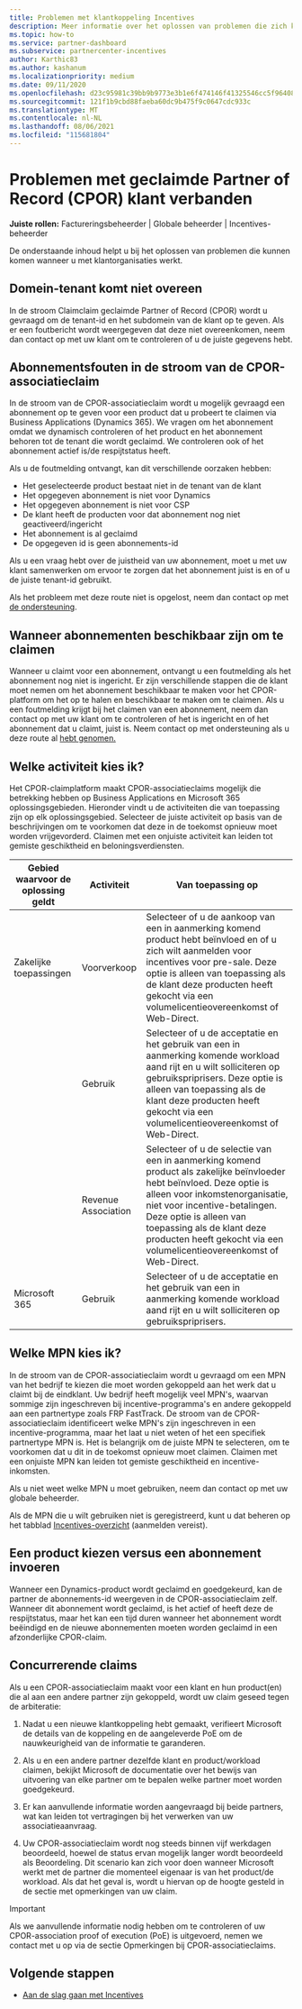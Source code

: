 ```yaml
---
title: Problemen met klantkoppeling Incentives
description: Meer informatie over het oplossen van problemen die zich kunnen voor doen bij het werken met geclaimde Partner of Record (CPOR) klantorganisaties.
ms.topic: how-to
ms.service: partner-dashboard
ms.subservice: partnercenter-incentives
author: Karthic83
ms.author: kashanum
ms.localizationpriority: medium
ms.date: 09/11/2020
ms.openlocfilehash: d23c95981c39bb9b9773e3b1e6f474146f41325546cc5f96408237e2213280d2
ms.sourcegitcommit: 121f1b9cbd88faeba60dc9b475f9c0647cdc933c
ms.translationtype: MT
ms.contentlocale: nl-NL
ms.lasthandoff: 08/06/2021
ms.locfileid: "115681804"
---
```

# <a name="issues-with-claimed-partner-of-record-cpor-customer-associations"></a>Problemen met geclaimde Partner of Record (CPOR) klant verbanden

**Juiste rollen:** Factureringsbeheerder | Globale beheerder | Incentives-beheerder

De onderstaande inhoud helpt u bij het oplossen van problemen die kunnen komen wanneer u met klantorganisaties werkt.

## <a name="domain-tenant-mismatch"></a>Domein-tenant komt niet overeen

In de stroom Claimclaim geclaimde Partner of Record (CPOR) wordt u gevraagd om de tenant-id en het subdomein van de klant op te geven. Als er een foutbericht wordt weergegeven dat deze niet overeenkomen, neem dan contact op met uw klant om te controleren of u de juiste gegevens hebt.

## <a name="subscription-errors-in-the-cpor-association-claim-flow"></a>Abonnementsfouten in de stroom van de CPOR-associatieclaim

In de stroom van de CPOR-associatieclaim wordt u mogelijk gevraagd een abonnement op te geven voor een product dat u probeert te claimen via Business Applications (Dynamics 365). We vragen om het abonnement omdat we dynamisch controleren of het product en het abonnement behoren tot de tenant die wordt geclaimd. We controleren ook of het abonnement actief is/de respijtstatus heeft.

Als u de foutmelding ontvangt, kan dit verschillende oorzaken hebben:

- Het geselecteerde product bestaat niet in de tenant van de klant
- Het opgegeven abonnement is niet voor Dynamics
- Het opgegeven abonnement is niet voor CSP
- De klant heeft de producten voor dat abonnement nog niet geactiveerd/ingericht
- Het abonnement is al geclaimd
- De opgegeven id is geen abonnements-id

Als u een vraag hebt over de juistheid van uw abonnement, moet u met uw klant samenwerken om ervoor te zorgen dat het abonnement juist is en of u de juiste tenant-id gebruikt.

Als het probleem met deze route niet is opgelost, neem dan contact op met [de ondersteuning](https://partner.microsoft.com/dashboard/support/incentives/servicerequests?category=incentives).

## <a name="when-subscriptions-will-be-available-to-claim"></a>Wanneer abonnementen beschikbaar zijn om te claimen

Wanneer u claimt voor een abonnement, ontvangt u een foutmelding als het abonnement nog niet is ingericht. Er zijn verschillende stappen die de klant moet nemen om het abonnement beschikbaar te maken voor het CPOR-platform om het op te halen en beschikbaar te maken om te claimen. Als u een foutmelding krijgt bij het claimen van een abonnement, neem dan contact op met uw klant om te controleren of het is ingericht en of het abonnement dat u claimt, juist is. Neem contact op met ondersteuning als u deze route al [hebt genomen.](https://partner.microsoft.com/dashboard/support/incentives/servicerequests?category=incentives)

## <a name="which-activity-do-i-choose"></a>Welke activiteit kies ik?

Het CPOR-claimplatform maakt CPOR-associatieclaims mogelijk die betrekking hebben op Business Applications en Microsoft 365 oplossingsgebieden. Hieronder vindt u de activiteiten die van toepassing zijn op elk oplossingsgebied. Selecteer de juiste activiteit op basis van de beschrijvingen om te voorkomen dat deze in de toekomst opnieuw moet worden vrijgevorderd. Claimen met een onjuiste activiteit kan leiden tot gemiste geschiktheid en beloningsverdiensten.


| Gebied waarvoor de oplossing geldt | Activiteit | Van toepassing op |
| ------ | ----------- | ----------- |
| Zakelijke toepassingen      | Voorverkoop   | Selecteer of u de aankoop van een in aanmerking komend product hebt beïnvloed en of u zich wilt aanmelden voor incentives voor pre-sale. Deze optie is alleen van toepassing als de klant deze producten heeft gekocht via een volumelicentieovereenkomst of Web-Direct. |
|    |  Gebruik  | Selecteer of u de acceptatie en het gebruik van een in aanmerking komende workload aand rijt en u wilt solliciteren op gebruikspriprisers. Deze optie is alleen van toepassing als de klant deze producten heeft gekocht via een volumelicentieovereenkomst of Web-Direct. |
|    | Revenue Association   | Selecteer of u de selectie van een in aanmerking komend product als zakelijke beïnvloeder hebt beïnvloed. Deze optie is alleen voor inkomstenorganisatie, niet voor incentive-betalingen. Deze optie is alleen van toepassing als de klant deze producten heeft gekocht via een volumelicentieovereenkomst of Web-Direct.   |
| Microsoft 365   | Gebruik   | Selecteer of u de acceptatie en het gebruik van een in aanmerking komende workload aand rijt en u wilt solliciteren op gebruikspriprisers. |

## <a name="which-mpn-do-i-choose"></a>Welke MPN kies ik?

In de stroom van de CPOR-associatieclaim wordt u gevraagd om een MPN van het bedrijf te kiezen die moet worden gekoppeld aan het werk dat u claimt bij de eindklant. Uw bedrijf heeft mogelijk veel MPN's, waarvan sommige zijn ingeschreven bij incentive-programma's en andere gekoppeld aan een partnertype zoals FRP FastTrack. De stroom van de CPOR-associatieclaim identificeert welke MPN's zijn ingeschreven in een incentive-programma, maar het laat u niet weten of het een specifiek partnertype MPN is. Het is belangrijk om de juiste MPN te selecteren, om te voorkomen dat u dit in de toekomst opnieuw moet claimen. Claimen met een onjuiste MPN kan leiden tot gemiste geschiktheid en incentive-inkomsten.

Als u niet weet welke MPN u moet gebruiken, neem dan contact op met uw globale beheerder.

Als de MPN die u wilt gebruiken niet is geregistreerd, kunt u dat beheren op het tabblad [Incentives-overzicht](https://partner.microsoft.com/dashboard/incentives/enrollment/summary) (aanmelden vereist).

## <a name="choosing-a-product-vs-entering-a-subscription"></a>Een product kiezen versus een abonnement invoeren

Wanneer een Dynamics-product wordt geclaimd en goedgekeurd, kan de partner de abonnements-id weergeven in de CPOR-associatieclaim zelf. Wanneer dit abonnement wordt geclaimd, is het actief of heeft deze de respijtstatus, maar het kan een tijd duren wanneer het abonnement wordt beëindigd en de nieuwe abonnementen moeten worden geclaimd in een afzonderlijke CPOR-claim.

## <a name="competing-claims"></a>Concurrerende claims

Als u een CPOR-associatieclaim maakt voor een klant en hun product(en) die al aan een andere partner zijn gekoppeld, wordt uw claim geseed tegen de arbiteratie:

1. Nadat u een nieuwe klantkoppeling hebt gemaakt, verifieert Microsoft de details van de koppeling en de aangeleverde PoE om de nauwkeurigheid van de informatie te garanderen.

2. Als u en een andere partner dezelfde klant en product/workload claimen, bekijkt Microsoft de documentatie over het bewijs van uitvoering van elke partner om te bepalen welke partner moet worden goedgekeurd.

3. Er kan aanvullende informatie worden aangevraagd bij beide partners, wat kan leiden tot vertragingen bij het verwerken van uw associatieaanvraag.

4. Uw CPOR-associatieclaim wordt nog steeds binnen vijf werkdagen  beoordeeld, hoewel de status ervan mogelijk langer wordt beoordeeld als Beoordeling. Dit scenario kan zich voor doen wanneer Microsoft werkt met de partner die momenteel eigenaar is van het product/de workload. Als dat het geval is, wordt u hiervan op de hoogte gesteld in de sectie met opmerkingen van uw claim. 

>[!IMPORTANT]
>Als we aanvullende informatie nodig hebben om te controleren of uw CPOR-association proof of execution (PoE) is uitgevoerd, nemen we contact met u op via de sectie Opmerkingen bij CPOR-associatieclaims.

## <a name="next-steps"></a>Volgende stappen

- [Aan de slag gaan met Incentives](incentives-get-started-intro.md)
